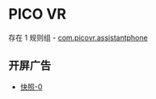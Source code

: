 # PICO VR

存在 1 规则组 - [com.picovr.assistantphone](/src/apps/com.picovr.assistantphone.ts)

## 开屏广告

- [快照-0](https://i.gkd.li/import/13413459)
